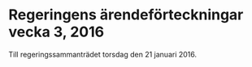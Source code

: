 # Regeringens ärendeförteckningar vecka 3, 2016

Till regeringssammanträdet torsdag den 21 januari 2016.
